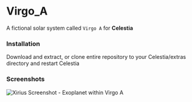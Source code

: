 # Virgo_A
A fictional solar system called `Virgo A` for **Celestia**

### Installation

Download and extract, or clone entire repository to your Celestia/extras directory and restart Celestia

### Screenshots

![Xirius Screenshot - Exoplanet within Virgo A](https://alex.stocker.info/wp-content/uploads/2016/12/xirius_0.png)

